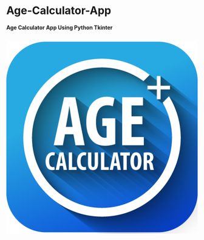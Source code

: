 # Age-Calculator-App
<strong>Age Calculator App Using Python Tkinter</strong>

##

![Image](unnamed.png)



